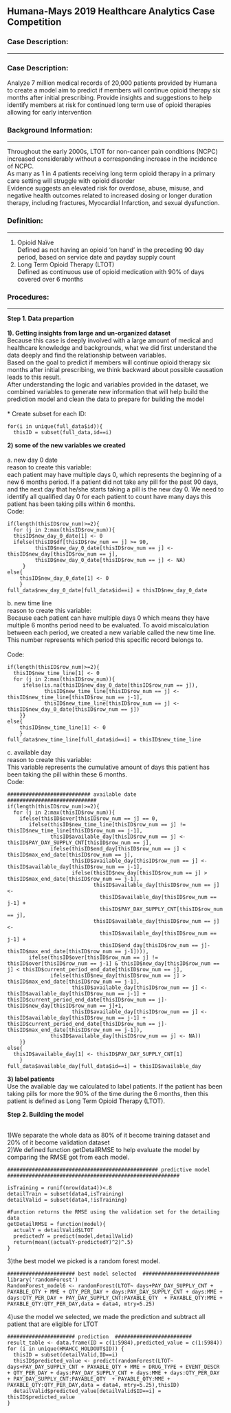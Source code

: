 ## Humana-Mays 2019 Healthcare Analytics Case Competition 

### Case Description:
---
### Case Description:
Analyze 7 million medical records of 20,000 patients provided by Humana to create a model aim to predict if members will continue opioid therapy six months after initial prescribing. Provide insights and suggestions to help identify members at risk for continued long term use of opioid therapies allowing for early intervention

### Background Information:
---
Throughout the early 2000s, LTOT for non-cancer pain conditions (NCPC) increased considerably without a corresponding increase in the incidence of NCPC.<br>
As many as 1 in 4 patients receiving long term opioid therapy in a primary care setting will struggle with opioid disorder <br>
Evidence suggests an elevated risk for overdose, abuse, misuse, and negative health outcomes related to increased dosing or longer duration therapy, including fractures, Myocardial Infarction, and sexual dysfunction.

### Definition:
---
1. Opioid Naïve <br>
Defined as not having an opioid ‘on hand’ in the preceding 90 day period, based on service date and payday supply count
2. Long Term Opioid Therapy (LTOT) <br>
Defined as continuous use of opioid medication with 90% of days covered over 6 months

### Procedures:
--- 
**Step 1. Data prepartion**<br><br>
**1). Getting insights from large and un-organized dataset**<br>
Because this case is deeply involved with a large amount of medical and healthcare knowledge and backgrounds, what we did first understand the data deeply and find the relationship between variables.<br>
Based on the goal to predict if members will continue opioid therapy six months after initial prescribing, we think backward about possible causation leads to this result.<br>
After understanding the logic and variables provided in the dataset, we combined variables to generate new information that will help build the prediction model and clean the data to prepare for building the model <br>
<br> * Create subset for each ID:
```
for(i in unique(full_data$id)){
  thisID = subset(full_data,id==i)
```
**2) some of the new variables we created**
<br><br>
a. new day 0 date
<br> reason to create this variable: 
<br> each patient may have multiple days 0, which represents the beginning of a new 6 months period. If a patient did not take any pill for the past 90 days, and the next day that he/she starts taking a pill is the new day 0. We need to identify all qualified day 0 for each patient to count have many days this patient has been taking pills within 6 months.
<br>Code:

```
if(length(thisID$row_num)>=2){
  for (j in 2:max(thisID$row_num)){
  thisID$new_day_0_date[1] <- 0
  ifelse(thisID$df[thisID$row_num == j] >= 90,
         thisID$new_day_0_date[thisID$row_num == j] <- thisID$new_day[thisID$row_num == j],
         thisID$new_day_0_date[thisID$row_num == j] <- NA)
     }
else{
    thisID$new_day_0_date[1] <- 0
    }
full_data$new_day_0_date[full_data$id==i] = thisID$new_day_0_date 

```
b. new time line
<br> reason to create this variable: 
<br> Because each patient can have multiple days 0 which means they have multiple 6 months period need to be evaluated. To avoid miscalculation between each period, we created a new variable called the new time line. This number represents which period this specific record belongs to.  
<br>Code:

```
if(length(thisID$row_num)>=2){ 
  thisID$new_time_line[1] <- 0
  for (j in 2:max(thisID$row_num)){
     ifelse(is.na(thisID$new_day_0_date[thisID$row_num == j]),
            thisID$new_time_line[thisID$row_num == j] <- thisID$new_time_line[thisID$row_num == j-1],
            thisID$new_time_line[thisID$row_num == j] <- thisID$new_day_0_date[thisID$row_num == j])
    }}
else{
    thisID$new_time_line[1] <- 0
    }
full_data$new_time_line[full_data$id==i] = thisID$new_time_line 
```

c. available day
<br> reason to create this variable:
<br> This variable represents the cumulative amount of days this patient has been taking the pill within these 6 months. 
<br>Code:

```
########################### available date #############################
if(length(thisID$row_num)>=2){
  for (j in 2:max(thisID$row_num)){  
    ifelse(thisID$over[thisID$row_num == j] == 0,
       ifelse(thisID$new_time_line[thisID$row_num == j] != thisID$new_time_line[thisID$row_num == j-1],
              thisID$available_day[thisID$row_num == j] <- thisID$PAY_DAY_SUPPLY_CNT[thisID$row_num == j],
              ifelse(thisID$end_day[thisID$row_num == j] < thisID$max_end_date[thisID$row_num == j],
                     thisID$available_day[thisID$row_num == j] <- thisID$available_day[thisID$row_num == j-1],
                     ifelse(thisID$new_day[thisID$row_num == j] > thisID$max_end_date[thisID$row_num == j-1],
                            thisID$available_day[thisID$row_num == j] <- 
                              thisID$available_day[thisID$row_num == j-1] + 
                              thisID$PAY_DAY_SUPPLY_CNT[thisID$row_num == j],
                            thisID$available_day[thisID$row_num == j] <- 
                              thisID$available_day[thisID$row_num == j-1] + 
                              thisID$end_day[thisID$row_num == j]-thisID$max_end_date[thisID$row_num == j-1]))),
       ifelse(thisID$over[thisID$row_num == j] != thisID$over[thisID$row_num == j-1] & thisID$new_day[thisID$row_num == j] < thisID$current_period_end_date[thisID$row_num == j],
              ifelse(thisID$new_day[thisID$row_num == j] > thisID$max_end_date[thisID$row_num == j-1],
                     thisID$available_day[thisID$row_num == j] <- thisID$available_day[thisID$row_num == j-1] + 
thisID$current_period_end_date[thisID$row_num == j]-thisID$new_day[thisID$row_num == j]+1,
                     thisID$available_day[thisID$row_num == j] <- thisID$available_day[thisID$row_num == j-1] + thisID$current_period_end_date[thisID$row_num == j]-thisID$max_end_date[thisID$row_num == j-1]),
              thisID$available_day[thisID$row_num == j] <- NA))
    }}
else{
  thisID$available_day[1] <- thisID$PAY_DAY_SUPPLY_CNT[1]
    }
full_data$available_day[full_data$id==i] = thisID$available_day 
```

**3) label patients** <br>
Use the available day we calculated to label patients. If the patient has been taking pills for more the 90% of the time during the 6 months, then this patient is defined as Long Term Opioid Therapy (LTOT). 

**Step 2. Building the model**<br><br>

1)We separate the whole data as 80% of it become training dataset and 20% of it become validation dataset<br>
2)We defined function getDetailRMSE to help evaluate the model by comparing the RMSE got from each model.

```
################################################# predictive model ########################################################

isTraining = runif(nrow(data4))<.8  
detailTrain = subset(data4,isTraining)
detailValid = subset(data4,!isTraining)

#Function returns the RMSE using the validation set for the detailing data
getDetailRMSE = function(model){
  actualY = detailValid$LTOT
  predictedY = predict(model,detailValid)
  return(mean((actualY-predictedY)^2)^.5)
}
```
3)the best model we picked is a random forest model.

```
###################### best model selected  #########################
library('randomForest')
RandomForest_model6 <- randomForest(LTOT~ days+PAY_DAY_SUPPLY_CNT + PAYABLE_QTY + MME + QTY_PER_DAY + days:PAY_DAY_SUPPLY_CNT + days:MME + days:QTY_PER_DAY + PAY_DAY_SUPPLY_CNT:PAYABLE_QTY  + PAYABLE_QTY:MME + PAYABLE_QTY:QTY_PER_DAY,data = data4, mtry=5.25) 
```
4)use the model we selected, we made the prediction and subtract all patient that are eligible for LTOT

```
###################### prediction  #########################
result_table <- data.frame(ID = c(1:5984),predicted_value = c(1:5984))
for (i in unique(HMAHCC_HOLDOUT$ID)) {
  thisID = subset(detailValid,ID==i)
  thisID$predicted_value <- predict(randomForest(LTOT~ days+PAY_DAY_SUPPLY_CNT + PAYABLE_QTY + MME + DRUG_TYPE + EVENT_DESCR + QTY_PER_DAY + days:PAY_DAY_SUPPLY_CNT + days:MME + days:QTY_PER_DAY + PAY_DAY_SUPPLY_CNT:PAYABLE_QTY  + PAYABLE_QTY:MME + PAYABLE_QTY:QTY_PER_DAY,data = data4, mtry=5.25),thisID)
  detailValid$predicted_value[detailValid$ID==i] = thisID$predicted_value
}
```
